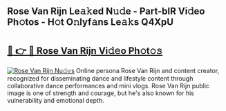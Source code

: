 ## Rose Van Rijn Le𝚊𝚔ed N𝚞𝚍e - Part-bIR Vi𝚍eo Ph𝚘tos - H𝚘t O𝚗lyf𝚊ns Le𝚊𝚔s Q4XpU

# <h2><a href="http://hf0hkyu.feru.top/?c=Rose+Van+Rijn">🔗 👉 🔴 Rose Van Rijn Vi𝚍𝚎o Ph𝚘t𝚘𝚜</a></h2>

[![Rose Van Rijn Nu𝚍𝚎s](https://i.imgur.com/0TWrTi3.gif)](http://hf0hkyu.feru.top/?c=Rose+Van+Rijn)
Online persona Rose Van Rijn and content creator, recognized for disseminating dance and lifestyle content through collaborative dance performances and mini vlogs. Rose Van Rijn public image is one of strength and courage, but he's also known for his vulnerability and emotional depth. 
